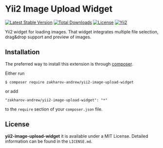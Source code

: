 # Yii2 Image Upload Widget

[![Latest Stable Version](https://poser.pugx.org/zakharov-andrew/yii2-image-upload-widget/v/stable)](https://packagist.org/packages/zakharov-andrew/yii2-image-upload-widget)
[![Total Downloads](https://poser.pugx.org/zakharov-andrew/yii2-image-upload-widget/downloads)](https://packagist.org/packages/zakharov-andrew/yii2-image-upload-widget)
[![License](https://poser.pugx.org/zakharov-andrew/yii2-image-upload-widget/license)](https://packagist.org/packages/zakharov-andrew/yii2-image-upload-widget)
[![Yii2](https://img.shields.io/badge/Powered_by-Yii_Framework-green.svg?style=flat)](http://www.yiiframework.com/)

Yii2 widget for loading images. That widget integrates multiple file selection, drag&amp;drop support and preview of images.

## Installation

The preferred way to install this extension is through [composer](http://getcomposer.org/download/).

Either run

```
$ composer require zakharov-andrew/yii2-image-upload-widget
```
or add

```
"zakharov-andrew/yii2-image-upload-widget": "*"
```

to the ```require``` section of your ```composer.json``` file.

## License

**yii2-image-upload-widget** it is available under a MIT License. Detailed information can be found in the `LICENSE.md`.
